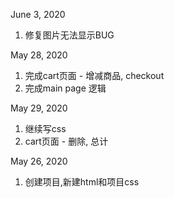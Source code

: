 June 3, 2020 
1. 修复图片无法显示BUG

May 28, 2020 
1. 完成cart页面 - 增减商品, checkout
2. 完成main page 逻辑


May 29, 2020 
1. 继续写css
2. cart页面 - 删除, 总计


May 26, 2020 
1. 创建项目,新建html和项目css